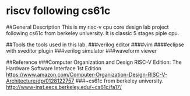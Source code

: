 # riscv following cs61c
##General Description
 This is my risc-v cpu core design lab project following cs61c from berkeley university. It is classic 5 stages piple cpu.
 
##Tools
the tools used in this lab.
###verilog editor
####vim
####eclipse with sveditor plugin
###verilog simulator
###waveform viewer

##Reference
###Computer Organization and Design RISC-V Edition: The Hardware Software Interface  1st Edition
https://www.amazon.com/Computer-Organization-Design-RISC-V-Architecture/dp/0128122757
###~cs61c  from berkeley university.
http://www-inst.eecs.berkeley.edu/~cs61c/fa17/